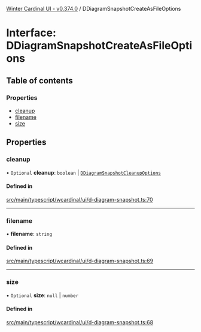 [Winter Cardinal UI - v0.374.0](../index.md) / DDiagramSnapshotCreateAsFileOptions

# Interface: DDiagramSnapshotCreateAsFileOptions

## Table of contents

### Properties

- [cleanup](DDiagramSnapshotCreateAsFileOptions.md#cleanup)
- [filename](DDiagramSnapshotCreateAsFileOptions.md#filename)
- [size](DDiagramSnapshotCreateAsFileOptions.md#size)

## Properties

### cleanup

• `Optional` **cleanup**: `boolean` \| [`DDiagramSnapshotCleanupOptions`](DDiagramSnapshotCleanupOptions.md)

#### Defined in

[src/main/typescript/wcardinal/ui/d-diagram-snapshot.ts:70](https://github.com/winter-cardinal/winter-cardinal-ui/blob/v0.310.1/src/main/typescript/wcardinal/ui/d-diagram-snapshot.ts#L70)

___

### filename

• **filename**: `string`

#### Defined in

[src/main/typescript/wcardinal/ui/d-diagram-snapshot.ts:69](https://github.com/winter-cardinal/winter-cardinal-ui/blob/v0.310.1/src/main/typescript/wcardinal/ui/d-diagram-snapshot.ts#L69)

___

### size

• `Optional` **size**: ``null`` \| `number`

#### Defined in

[src/main/typescript/wcardinal/ui/d-diagram-snapshot.ts:68](https://github.com/winter-cardinal/winter-cardinal-ui/blob/v0.310.1/src/main/typescript/wcardinal/ui/d-diagram-snapshot.ts#L68)
